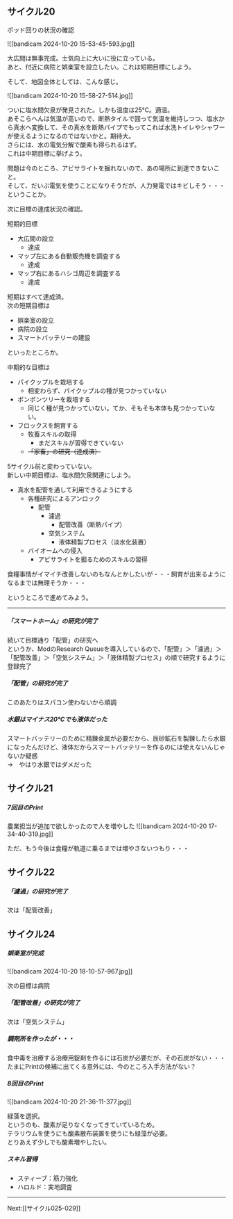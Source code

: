 ## サイクル20

ポッド回りの状況の確認

![[bandicam 2024-10-20 15-53-45-593.jpg]]

大広間は無事完成。士気向上に大いに役に立っている。  
あと、付近に病院と娯楽室を設立したい。これは短期目標にしよう。

そして、地図全体としては、こんな感じ。

![[bandicam 2024-10-20 15-58-27-514.jpg]]

ついに塩水間欠泉が発見された。しかも温度は25℃。適温。  
あそこらへんは気温が高いので、断熱タイルで囲って気温を維持しつつ、塩水から真水へ変換して、その真水を断熱パイプでもってこれば水洗トイレやシャワーが使えるようになるのではないかと。期待大。  
さらには、水の電気分解で酸素も得られるはず。  
これは中期目標に挙げよう。

問題は今のところ、アビサライトを掘れないので、あの場所に到達できないこと。  
そして、だいぶ電気を使うことになりそうだが、人力発電ではキビしそう・・・ということか。

次に目標の達成状況の確認。

短期的目標

- 大広間の設立
	- 達成
- マップ左にある自動販売機を調査する
	- 達成
- マップ右にあるハシゴ周辺を調査する
	- 達成

短期はすべて達成済。  
次の短期目標は

- 娯楽室の設立
- 病院の設立
- スマートバッテリーの建設

といったところか。  

中期的な目標は

- パイクップルを栽培する
	- 相変わらず、パイクップルの種が見つかっていない
- ボンボンツリーを栽培する
	- 同じく種が見つかっていない。てか、そもそも本体も見つかっていない。
- フロックスを飼育する
	- 牧畜スキルの取得
		- まだスキルが習得できていない
	- ~~「家畜」の研究（達成済）~~

5サイクル前と変わっていない。  
新しい中期目標は、塩水間欠泉関連にしよう。

- 真水を配管を通して利用できるようにする
	- 各種研究によるアンロック
		- 配管
			- 濾過
				- 配管改善（断熱パイプ）
			- 空気システム
				- 液体精製プロセス（淡水化装置）
	- バイオームへの侵入
		- アビサライトを掘るためのスキルの習得

食糧事情がイマイチ改善しないのもなんとかしたいが・・・飼育が出来るようになるまでは無理そうか・・・

というところで進めてみよう。

----

##### 「スマートホーム」の研究が完了

続いて目標通り「配管」の研究へ  
というか、ModのResearch Queueを導入しているので、「配管」＞「濾過」＞「配管改善」＞「空気システム」＞「液体精製プロセス」の順で研究するように登録完了

##### 「配管」の研究が完了

このあたりはスパコン使わないから順調

##### 水銀はマイナス20℃でも液体だった

スマートバッテリーのために精錬金属が必要だから、辰砂鉱石を製錬したら水銀になったんだけど、液体だからスマートバッテリーを作るのには使えないんじゃないか疑惑  
→　やはり水銀ではダメだった

## サイクル21

##### 7回目のPrint

農業担当が追加で欲しかったので人を増やした
![[bandicam 2024-10-20 17-34-40-319.jpg]]

ただ、もう今後は食糧が軌道に乗るまでは増やさないつもり・・・

## サイクル22

##### 「濾過」の研究が完了

次は「配管改善」

## サイクル24

##### 娯楽室が完成

![[bandicam 2024-10-20 18-10-57-967.jpg]]

次の目標は病院

##### 「配管改善」の研究が完了

次は「空気システム」

##### 調剤所を作ったが・・・

食中毒を治療する治療用錠剤を作るには石炭が必要だが、その石炭がない・・・  
たまにPrintの候補に出てくる意外には、今のところ入手方法がない？

##### 8回目のPrint

![[bandicam 2024-10-20 21-36-11-377.jpg]]

緑藻を選択。  
というのも、酸素が足りなくなってきていているため。  
テラリウムを使うにも酸素散布装置を使うにも緑藻が必要。  
とりあえず少しでも酸素増やしたい。

##### スキル習得

- スティーブ：筋力強化
- ハロルド：実地調査

----
Next:[[サイクル025-029]]